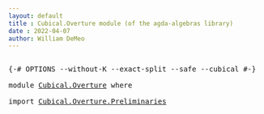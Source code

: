 ```yaml
---
layout: default
title : Cubical.Overture module (of the agda-algebras library)
date : 2022-04-07
author: William DeMeo
---
```


<pre class="Agda">

<a id="143" class="Symbol">{-#</a> <a id="147" class="Keyword">OPTIONS</a> <a id="155" class="Pragma">--without-K</a> <a id="167" class="Pragma">--exact-split</a> <a id="181" class="Pragma">--safe</a> <a id="188" class="Pragma">--cubical</a> <a id="198" class="Symbol">#-}</a>

<a id="203" class="Keyword">module</a> <a id="210" href="Cubical.Overture.html" class="Module">Cubical.Overture</a> <a id="227" class="Keyword">where</a>

<a id="234" class="Keyword">import</a> <a id="241" href="Cubical.Overture.Preliminaries.html" class="Module">Cubical.Overture.Preliminaries</a>

</pre>

